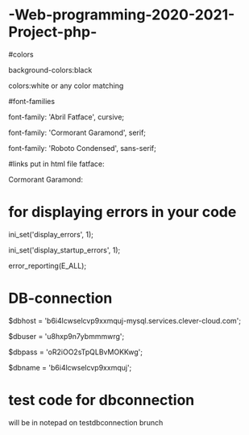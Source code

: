 # -Web-programming-2020-2021-Project-php-

#colors

background-colors:black

colors:white or any color matching

#font-families

font-family: 'Abril Fatface', cursive;

font-family: 'Cormorant Garamond', serif;

font-family: 'Roboto Condensed', sans-serif;


#links put in html file
fatface:
<link rel="preconnect" href="https://fonts.gstatic.com">

<link href="https://fonts.googleapis.com/css2?family=Abril+Fatface&display=swap" rel="stylesheet">

Cormorant Garamond:

<link href="https://fonts.googleapis.com/css2?family=Cormorant+Garamond&family=Lobster&family=Ranchers&display=swap" rel="stylesheet">


# for displaying errors in your code
ini_set('display_errors', 1);

ini_set('display_startup_errors', 1);

error_reporting(E_ALL);

# DB-connection
$dbhost = 'b6i4lcwselcvp9xxmquj-mysql.services.clever-cloud.com';

$dbuser = 'u8hxp9n7ybmmmwrg';

$dbpass = 'oR2iOO2sTpQLBvMOKKwg';
         
$dbname = 'b6i4lcwselcvp9xxmquj';

# test code for dbconnection 
 will be in notepad on testdbconnection brunch
